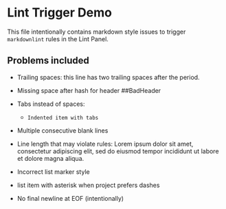 # Lint Trigger Demo

This file intentionally contains markdown style issues to trigger `markdownlint` rules in the Lint Panel.

## Problems included

- Trailing spaces: this line has two trailing spaces after the period.
- Missing space after hash for header
  ##BadHeader

- Tabs instead of spaces:

  -     Indented item with tabs

- Multiple consecutive blank lines

- Line length that may violate rules: Lorem ipsum dolor sit amet, consectetur adipiscing elit, sed do eiusmod tempor incididunt ut labore et dolore magna aliqua.

- Incorrect list marker style

* list item with asterisk when project prefers dashes

- No final newline at EOF (intentionally)
